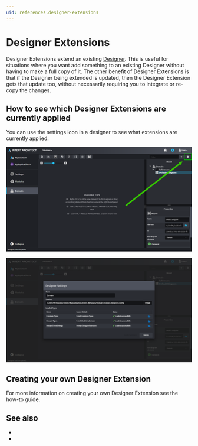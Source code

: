 ```yaml
---
uid: references.designer-extensions
---
```

# Designer Extensions

Designer Extensions extend an existing [Designer](xref:references.designers). This is useful for situations where you want add something to an existing Designer without having to make a full copy of it. The other benefit of Designer Extensions is that if the Designer being extended is updated, then the Designer Extension gets that update too, without necessarily requiring you to integrate or re-copy the changes.

## How to see which Designer Extensions are currently applied

You can use the settings icon in a designer to see what extensions are currently applied:

![Designer Settings Icon](images/designer-settings-icon.png)

![Designer Settings Dialogue](images/designer-settings-dialogue.png)

## Creating your own Designer Extension

For more information on creating your own Designer Extension see the [](xref:how-to-guides.create-a-designer-extension) how-to guide.

## See also

- [](xref:references.designers)
- [](xref:how-to-guides.create-a-designer-extension)
